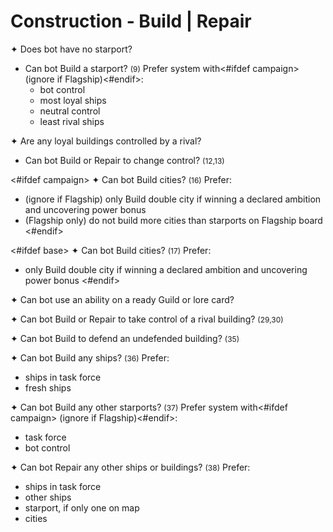 # Construction - Build | Repair

✦ Does bot have no starport?

- <!-- priority=3 --> Can bot Build a starport? <span style="font-size: 12px;">(9)</span> Prefer system with<#ifdef campaign>(ignore if Flagship)<#endif>:
	- bot control
	- most loyal ships
	- neutral control
	- least rival ships

✦ Are any loyal buildings controlled by a rival?

- <!-- priority=4 --> Can bot Build or Repair to change control? <span style="font-size: 12px;">(12,13)</span>

<#ifdef campaign>
✦ <!-- priority=5 --> Can bot Build cities? <span style="font-size: 12px;">(16)</span> Prefer:

- (ignore if Flagship) only Build double city if winning a declared ambition and uncovering power bonus
- (Flagship only) do not build more cities than starports on Flagship board
<#endif>

<#ifdef base>
✦ <!-- priority=5 --> Can bot Build cities? <span style="font-size: 12px;">(17)</span> Prefer:

- only Build double city if winning a declared ambition and uncovering power bonus
<#endif>

✦ Can bot use an ability on a ready Guild or lore card?

✦ <!-- priority=10 --> Can bot Build or Repair to take control of a rival building? <span style="font-size: 12px;">(29,30)</span>

✦ <!-- priority=10.5 --> Can bot Build to defend an undefended building? <span style="font-size: 12px;">(35)</span>

✦ <!-- priority=11 --> Can bot Build any ships? <span style="font-size: 12px;">(36)</span> Prefer:

- ships in task force
- fresh ships

✦ <!-- priority=11 --> Can bot Build any other starports? <span style="font-size: 12px;">(37)</span> Prefer system with<#ifdef campaign> (ignore if Flagship)<#endif>:

- task force
- bot control

✦ <!-- priority=12 --> Can bot Repair any other ships or buildings? <span style="font-size: 12px;">(38)</span> Prefer:

- ships in task force
- other ships
- starport, if only one on map
- cities

<div class="pagebreak"> </div>

